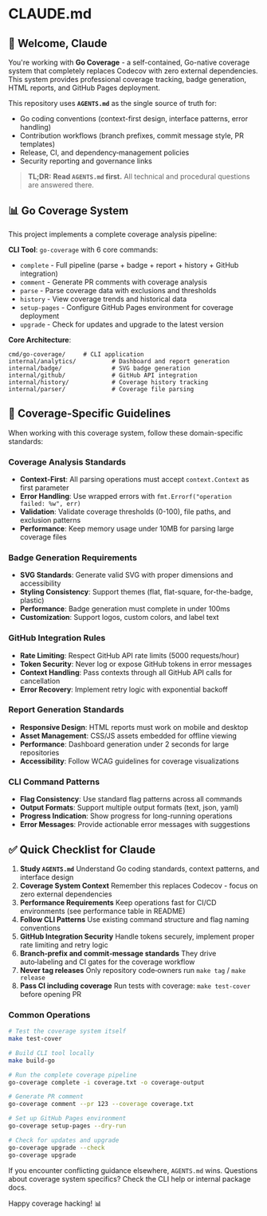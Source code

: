 # CLAUDE.md

## 🤖 Welcome, Claude

You're working with **Go Coverage** - a self-contained, Go-native coverage system that completely replaces Codecov with zero external dependencies. This system provides professional coverage tracking, badge generation, HTML reports, and GitHub Pages deployment.

This repository uses **`AGENTS.md`** as the single source of truth for:

* Go coding conventions (context-first design, interface patterns, error handling)
* Contribution workflows (branch prefixes, commit message style, PR templates)
* Release, CI, and dependency‑management policies
* Security reporting and governance links

> **TL;DR:** **Read `AGENTS.md` first.**
> All technical and procedural questions are answered there.

## 📊 Go Coverage System

This project implements a complete coverage analysis pipeline:

**CLI Tool**: `go-coverage` with 6 core commands:
- `complete` - Full pipeline (parse + badge + report + history + GitHub integration)
- `comment` - Generate PR comments with coverage analysis
- `parse` - Parse coverage data with exclusions and thresholds
- `history` - View coverage trends and historical data
- `setup-pages` - Configure GitHub Pages environment for coverage deployment
- `upgrade` - Check for updates and upgrade to the latest version

**Core Architecture**:
```
cmd/go-coverage/     # CLI application
internal/analytics/          # Dashboard and report generation
internal/badge/              # SVG badge generation
internal/github/             # GitHub API integration
internal/history/            # Coverage history tracking
internal/parser/             # Coverage file parsing
```

## 🎯 Coverage-Specific Guidelines

When working with this coverage system, follow these domain-specific standards:

### **Coverage Analysis Standards**
- **Context-First**: All parsing operations must accept `context.Context` as first parameter
- **Error Handling**: Use wrapped errors with `fmt.Errorf("operation failed: %w", err)`
- **Validation**: Validate coverage thresholds (0-100), file paths, and exclusion patterns
- **Performance**: Keep memory usage under 10MB for parsing large coverage files

### **Badge Generation Requirements**
- **SVG Standards**: Generate valid SVG with proper dimensions and accessibility
- **Styling Consistency**: Support themes (flat, flat-square, for-the-badge, plastic)
- **Performance**: Badge generation must complete in under 100ms
- **Customization**: Support logos, custom colors, and label text

### **GitHub Integration Rules**
- **Rate Limiting**: Respect GitHub API rate limits (5000 requests/hour)
- **Token Security**: Never log or expose GitHub tokens in error messages
- **Context Handling**: Pass contexts through all GitHub API calls for cancellation
- **Error Recovery**: Implement retry logic with exponential backoff

### **Report Generation Standards**
- **Responsive Design**: HTML reports must work on mobile and desktop
- **Asset Management**: CSS/JS assets embedded for offline viewing
- **Performance**: Dashboard generation under 2 seconds for large repositories
- **Accessibility**: Follow WCAG guidelines for coverage visualizations

### **CLI Command Patterns**
- **Flag Consistency**: Use standard flag patterns across all commands
- **Output Formats**: Support multiple output formats (text, json, yaml)
- **Progress Indication**: Show progress for long-running operations
- **Error Messages**: Provide actionable error messages with suggestions

## ✅ Quick Checklist for Claude

1. **Study `AGENTS.md`**
   Understand Go coding standards, context patterns, and interface design
2. **Coverage System Context**
   Remember this replaces Codecov - focus on zero external dependencies
3. **Performance Requirements**
   Keep operations fast for CI/CD environments (see performance table in README)
4. **Follow CLI Patterns**
   Use existing command structure and flag naming conventions
5. **GitHub Integration Security**
   Handle tokens securely, implement proper rate limiting and retry logic
6. **Branch‑prefix and commit‑message standards**
   They drive auto‑labeling and CI gates for the coverage workflow
7. **Never tag releases**
   Only repository code‑owners run `make tag` / `make release`
8. **Pass CI including coverage**
   Run tests with coverage: `make test-cover` before opening PR

### **Common Operations**

```bash
# Test the coverage system itself
make test-cover

# Build CLI tool locally
make build-go

# Run the complete coverage pipeline
go-coverage complete -i coverage.txt -o coverage-output

# Generate PR comment
go-coverage comment --pr 123 --coverage coverage.txt

# Set up GitHub Pages environment
go-coverage setup-pages --dry-run

# Check for updates and upgrade
go-coverage upgrade --check
go-coverage upgrade
```

If you encounter conflicting guidance elsewhere, `AGENTS.md` wins.
Questions about coverage system specifics? Check the CLI help or internal package docs.

Happy coverage hacking! 📊
